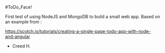 #ToDo_Face!

First test of using NodeJS and MongoDB to build a small web app. 
Based on an example from : 

https://scotch.io/tutorials/creating-a-single-page-todo-app-with-node-and-angular

- Creed H.
